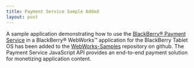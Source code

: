 ```yaml
---
title: Payment Service Sample Added
layout: post
---
```


A sample application demonstrating how to use the [BlackBerry&reg; Payment Service](http://supportforums.blackberry.com/t5/Web-and-WebWorks-Development/Sample-App-BlackBerry-WebWorks-Payment-Service/ta-p/1193335) in a BlackBerry&reg; WebWorks&trade; application for the BlackBerry Tablet OS
has been added to the [WebWorks-Samples](https://github.com/blackberry/WebWorks-Samples/tree/master/payment) repository on github. The Payment Service JavaScript API provides an end-to-end payment solution for monetizing application content.